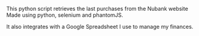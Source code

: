 This python script retrieves the last purchases from the Nubank website
Made using python, selenium and phantomJS.

It also integrates with a Google Spreadsheet I use to manage my finances.
